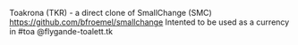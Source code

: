 Toakrona (TKR) - a direct clone of SmallChange (SMC) https://github.com/bfroemel/smallchange
Intented to be used as a currency in #toa @flygande-toalett.tk
